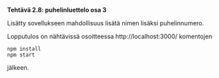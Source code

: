 **Tehtävä 2.8: puhelinluettelo osa 3**

Lisätty sovellukseen mahdollisuus lisätä nimen lisäksi puhelinnumero.

Lopputulos on nähtävissä osoitteessa http://localhost:3000/ komentojen

    npm install
    npm start

jälkeen.
